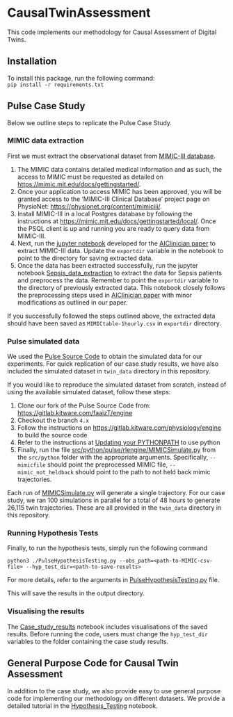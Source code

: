 # CausalTwinAssessment
This code implements our methodology for Causal Assessment of Digital Twins.

## Installation
To install this package, run the following command:  
```pip install -r requirements.txt```

## Pulse Case Study
Below we outline steps to replicate the Pulse Case Study.

### MIMIC data extraction
First we must extract the observational dataset from [MIMIC-III database](https://mimic.mit.edu/).   

1. The MIMIC data contains detailed medical information and as such, the access to MIMIC must be requested as detailed on https://mimic.mit.edu/docs/gettingstarted/.
2. Once your application to access MIMIC has been approved, you will be granted access to the ‘MIMIC-III Clinical Database’ project page on PhysioNet:
https://physionet.org/content/mimiciii/.
3. Install MIMIC-III in a local Postgres database by following the instructions at https://mimic.mit.edu/docs/gettingstarted/local/.
Once the PSQL client is up and running you are ready to query data from MIMIC-III. 
4. Next, run the [jupyter notebook](https://github.com/matthieukomorowski/AI_Clinician/blob/master/AIClinician_Data_extract_MIMIC3_140219.ipynb) developed for the [AIClinician paper](https://www.nature.com/articles/s41591-018-0213-5) to extract MIMIC-III data. Update the `exportdir` variable in the notebook to point to the directory for saving extracted data.
5. Once the data has been extracted successfully, run the jupyter notebook [Sepsis_data_extraction](Notebooks/Sepsis_data_extraction.ipynb) to extract the data for Sepsis patients and preprocess the data. Remember to point the `exportdir` variable to the directory of previously extracted data. This notebook closely follows the preprocessing steps used in [AIClinician paper](https://www.nature.com/articles/s41591-018-0213-5) with minor modifications as outlined in our paper.  

If you successfully followed the steps outlined above, the extracted data should have been saved as `MIMICtable-1hourly.csv` in `exportdir` directory. 

### Pulse simulated data
We used the [Pulse Source Code](https://gitlab.kitware.com/physiology/engine) to obtain the simulated data for our experiments. For quick replication of our case study results, we have also included the simulated dataset in `twin_data` directory in this repository. 

If you would like to reproduce the simulated dataset from scratch, instead of using the available simulated dataset, follow these steps:  
1. Clone our fork of the Pulse Source Code from: https://gitlab.kitware.com/faaizT/engine
2. Checkout the branch `4.x`
3. Follow the instructions on https://gitlab.kitware.com/physiology/engine to build the source code 
4. Refer to the instructions at [Updating your PYTHONPATH](https://gitlab.kitware.com/physiology/engine/-/wikis/Using%20Python) to use python
5. Finally, run the file [src/python/pulse/rlengine/MIMICSimulate.py](https://gitlab.kitware.com/faaizT/engine/-/blob/4.x/src/python/pulse/rlengine/MIMICSimulate.py) from the `src/python` folder with the appropriate arguments. Specifically, `--mimicfile` should point the preprocessed MIMIC file, `--mimic_not_heldback` should point to the path to not held back mimic trajectories.

Each run of [MIMICSimulate.py](https://gitlab.kitware.com/faaizT/engine/-/blob/4.x/src/python/pulse/rlengine/MIMICSimulate.py) will generate a single trajectory. For our case study, we ran 100 simulations in parallel for a total of 48 hours to generate 26,115 twin trajectories. These are all provided in the `twin_data` directory in this repository.

### Running Hypothesis Tests
Finally, to run the hypothesis tests, simply run the following command

```python3 ./PulseHypothesisTesting.py --obs_path=<path-to-MIMIC-csv-file> --hyp_test_dir=<path-to-save-results> ```

For more details, refer to the arguments in [PulseHypothesisTesting.py](PulseHypothesisTesting.py) file.

This will save the results in the output directory.

### Visualising the results
The [Case_study_results](Notebooks/Case_study_results.ipynb) notebook includes visualisations of the saved results. Before running the code, users must change the `hyp_test_dir` variables to the folder containing the case study results.

## General Purpose Code for Causal Twin Assessment
In addition to the case study, we also provide easy to use general purpose code for implementing our methodology on different datasets. We provide a detailed tutorial in the [Hypothesis_Testing](Notebooks/Hypothesis_Testing.ipynb) notebook.